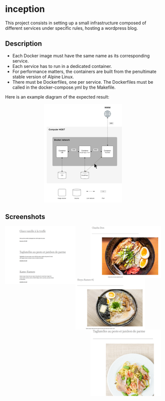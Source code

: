# inception
This project consists in setting up a small infrastructure composed of different
services under specific rules, hosting a wordpress blog.

## Description
* Each Docker image must have the same name as its corresponding service.
* Each service has to run in a dedicated container.
* For performance matters, the containers are built from the penultimate stable
version of Alpine Linux.
* There must be Dockerfiles, one per service. The Dockerfiles must be called in the docker-compose.yml by the Makefile.

Here is an example diagram of the expected result:
<br />
<p align="center">
  <img src="/screenshots/diagram.png" width="50%" />
</p>

## Screenshots
<p>
  <img align="left" src="/screenshots/postlist.png" width="45%" />
  <img align="right" src="/screenshots/chashudon.png" width="45%" />
</p>
<p >
  <img align="left" src="/screenshots/ramen.png" width="45%" />
  <img align="right" src="/screenshots/tagliatelles.png" width="45%" />
</p>
